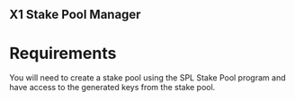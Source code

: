 ## X1 Stake Pool Manager

# Requirements
You will need to create a stake pool using the SPL Stake Pool program and have access to the generated keys from the stake pool.

